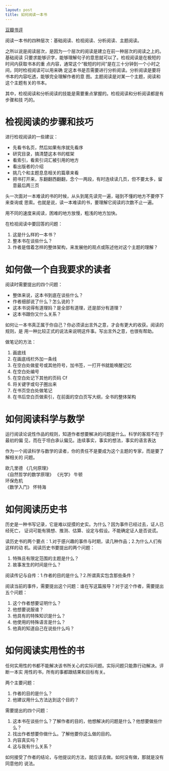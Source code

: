 ```yaml
---
layout: post
title: 如何阅读一本书
---
```


[豆瓣书评][how_to_read_a_book]

[how_to_read_a_book]: http://book.douban.com/subject/1013208/

阅读一本书的四种层次：基础阅读、检视阅读、分析阅读、主题阅读。

之所以说是阅读层次，是因为一个层次的阅读是建立在前一种层次的阅读之上的。基础阅读
只要求能够识字，能够理解句子的意思就可以了。检视阅读是在极短的时间内获取书本的重
点内容，通常这个“极短的时间”是在三十分钟到一个小时之间，同时检视阅读可以用来确
定这本书是否需要进行分析阅读。分析阅读是要将书本的内容吃透，能够完全理解作者的意
图。主题阅读是对某一个主题，阅读和这个主题有关的书本。

其中，检视阅读和分析阅读的技能是需要重点掌握的。检视阅读和分析阅读都是有步骤和技
巧的。

# 检视阅读的步骤和技巧

进行检视阅读的一些建议：

* 先看书名页，然后如果有序就先看序
* 研究目录，搞清楚这本书的框架
* 看索引，看索引词汇被引用的地方
* 看出版者的介绍
* 挑几个和主题息息相关的篇章来看
* 把书打开来，东翻翻西翻翻，念个一两段，有时连续读几页，但不要太多，留意最后两三页

头一次面对一本难读的书的时候，从头到尾先读完一遍，碰到不懂的地方不要停下来查询或
思索。也就是说，读一本难读的书，要理解它阅读的次数不止一遍。

用不同的速度来阅读，困难的地方放慢，粗浅的地方加快。

在检视阅读中要回答的问题：

1. 这是什么样的一本书？
2. 整本书在谈些什么？
3. 作者是借着怎样的整体架构，来发展他的观点或陈述他对这个主题的理解？

# 如何做一个自我要求的读者

阅读时需要提出的四个问题：

* 整体来说，这本书到底在谈些什么？
* 作者细部说了什么？怎么说的？
* 这本书说得有道理妈？是全部有道理，还是部分有道理？
* 这本书跟你又什么关系？

如何让一本书真正属于你自己？你必须读出言外之意，才会有更大的收获。阅读的规则，是
用一种比较正式的说法来说明这件事。写出言外之意，也很有帮助。

做笔记的方法：

1. 画底线
2. 在画底线栏外加一条线
3. 在空白处做星号或其他符号，加书签，一打开书就能唤醒记忆
4. 在空白处编号
5. 在空白处记下其他的页码 Cf
6. 将关键字或句子圈出来
7. 在书页空白处做笔记
8. 在书后空白页做索引，在前面的空白页写大纲，全书的整体架构

# 如何阅读科学与数学

运行阅读论说性作品的规则，知道作者想要解决的问题是什么。科学的客观不在于最初的偏
见，而在于坦白承认偏见。连续事实，事实的想法，事实的语言表达

作为一个阅读科学与数学的读者，你的责任不是要成为这个主题的专家，而是要了解相关的
问题。

欧几里德 《几何原理》  
《自然哲学的数学原理》 《光学》 牛顿  
环保危机  
《数学入门》 怀特海  

# 如何阅读历史书

历史是一种书写记录，它是难以捉摸的史实。为什么？因为事件已经过去，证人已经死亡，
证词可能有猜想、推测、估算、设定与假设。不能确定证人是否说谎。

读历史书的两个要点：1.对于感兴趣的事件与时期，读几种作品；2.为什么人们有这样的动
机。阅读历史书要提出的两个问题：

1. 特殊且有限定范围的主题是什么？
2. 故事发生的时间是什么？

阅读传记与自传：1.作者的目的是什么？2.所谓真实包含那些条件？

阅读当前的事件，需要提出这个问题：谁在写这篇报导？对于这个作者，需要提出五个问题：

1. 这个作者想要证明什么？
2. 他想要说服谁？
3. 他具有的特殊知识是什么？
4. 他使用的特殊语言是什么？
5. 他真的知道自己在说些什么吗？

# 如何阅读实用性的书

任何实用性的书都不能解决该书所关心的实际问题。实际问题只能靠行动解决。评断一本实
用性的书，所有的事都跟结果和目标有关。

两个主要问题：

1. 作者的目的是什么？
2. 他建议用什么方法达到这个目的？

需要提出的四个问题：

1. 这本书在谈些什么？了解作者的目的，他想解决的问题是什么？他想要做些什么？
2. 找出作者想要你做什么。了解他要你这么做的目的。
3. 内容真实吗？
4. 这与我有什么关系？

如何接受了作者的结论，与他提议的方法，就应该去做。如何没有做，那就是没有同意他的
说法。
